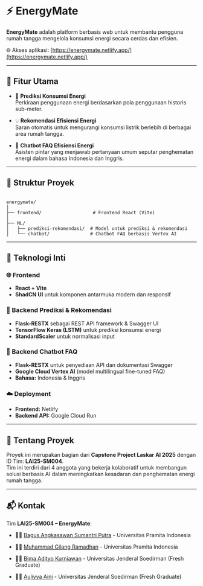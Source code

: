 # ⚡ EnergyMate

**EnergyMate** adalah platform berbasis web untuk membantu pengguna rumah tangga mengelola konsumsi energi secara cerdas dan efisien.

🌐 Akses aplikasi: [https://energymate.netlify.app/](https://energymate.netlify.app/)

---

## 🎯 Fitur Utama

- 🔮 **Prediksi Konsumsi Energi**  
  Perkiraan penggunaan energi berdasarkan pola penggunaan historis sub-meter.

- 💡 **Rekomendasi Efisiensi Energi**  
  Saran otomatis untuk mengurangi konsumsi listrik berlebih di berbagai area rumah tangga.

- 🤖 **Chatbot FAQ Efisiensi Energi**  
  Asisten pintar yang menjawab pertanyaan umum seputar penghematan energi dalam bahasa Indonesia dan Inggris.

---

## 📁 Struktur Proyek

```

energymate/
│
├── frontend/                   # Frontend React (Vite)
│
├── ML/
│   ├── prediksi-rekomendasi/  # Model untuk prediksi & rekomendasi
│   └── chatbot/               # Chatbot FAQ berbasis Vertex AI

```

---

## 🧠 Teknologi Inti

### 🌐 Frontend

- **React + Vite**
- **ShadCN UI** untuk komponen antarmuka modern dan responsif

### 🔮 Backend Prediksi & Rekomendasi

- **Flask-RESTX** sebagai REST API framework & Swagger UI
- **TensorFlow Keras (LSTM)** untuk prediksi konsumsi energi
- **StandardScaler** untuk normalisasi input

### 🤖 Backend Chatbot FAQ

- **Flask-RESTX** untuk penyediaan API dan dokumentasi Swagger
- **Google Cloud Vertex AI** (model multilingual fine-tuned FAQ)
- **Bahasa:** Indonesia & Inggris

### ☁️ Deployment

- **Frontend:** Netlify  
- **Backend API:** Google Cloud Run

---

## 📌 Tentang Proyek

Proyek ini merupakan bagian dari **Capstone Project Laskar AI 2025** dengan ID Tim: **LAI25-SM004**.  
Tim ini terdiri dari 4 anggota yang bekerja kolaboratif untuk membangun solusi berbasis AI dalam meningkatkan kesadaran dan penghematan energi rumah tangga.

---

## 📬 Kontak

Tim **LAI25-SM004 – EnergyMate**:

- 👨‍💻 [Bagus Angkasawan Sumantri Putra](https://www.linkedin.com/in/bagus-angkasawan-sumantri-putra/) - Universitas Pramita Indonesia

- 👨‍💻 [Muhammad Gilang Ramadhan](https://www.linkedin.com/in/muhammad-gilang-ramadhan-0754a4266/) - Universitas Pramita Indonesia

- 👨‍💻 [Bima Adityo Kurniawan](https://www.linkedin.com/in/bimaadityokurniawan/) - Universitas Jenderal Soedirman (Fresh Graduate)

- 👩‍💻 [Auliyya Aini](https://www.linkedin.com/in/auliyyaaini/) - Universitas Jenderal Soedirman (Fresh Graduate)
